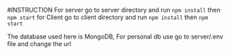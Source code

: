 #INSTRUCTION 
For server go to server directory and run  `npm install` then `npm start`
for Client go to client directory and run `npm install` then `npm start`

The database used here is MongoDB, For personal db use go to server/.env file and change the url 



